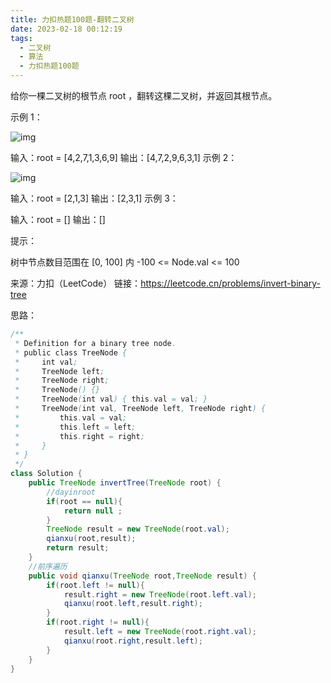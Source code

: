 ```yaml
---
title: 力扣热题100题-翻转二叉树
date: 2023-02-18 00:12:19
tags:
  - 二叉树
  - 算法
  - 力扣热题100题
---
```


给你一棵二叉树的根节点 root ，翻转这棵二叉树，并返回其根节点。

 

示例 1：

![img](https://assets.leetcode.com/uploads/2021/03/14/invert1-tree.jpg)

输入：root = [4,2,7,1,3,6,9]
输出：[4,7,2,9,6,3,1]
示例 2：

![img](https://assets.leetcode.com/uploads/2021/03/14/invert2-tree.jpg)

输入：root = [2,1,3]
输出：[2,3,1]
示例 3：

输入：root = []
输出：[]


提示：

树中节点数目范围在 [0, 100] 内
-100 <= Node.val <= 100

来源：力扣（LeetCode）
链接：https://leetcode.cn/problems/invert-binary-tree



思路：

```java
/**
 * Definition for a binary tree node.
 * public class TreeNode {
 *     int val;
 *     TreeNode left;
 *     TreeNode right;
 *     TreeNode() {}
 *     TreeNode(int val) { this.val = val; }
 *     TreeNode(int val, TreeNode left, TreeNode right) {
 *         this.val = val;
 *         this.left = left;
 *         this.right = right;
 *     }
 * } 
 */
class Solution {
    public TreeNode invertTree(TreeNode root) {
        //dayinroot
        if(root == null){
            return null ;
        }
        TreeNode result = new TreeNode(root.val);
        qianxu(root,result);
        return result;
    }
    //前序遍历
    public void qianxu(TreeNode root,TreeNode result) {
        if(root.left != null){
            result.right = new TreeNode(root.left.val);
            qianxu(root.left,result.right);
        }
        if(root.right != null){
            result.left = new TreeNode(root.right.val);
            qianxu(root.right,result.left);
        }
    }
}
```

